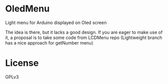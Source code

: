 # OledMenu
Light menu for Arduino displayed on Oled screen

The idea is there, but it lacks a good design. If you are eager to make use of it, a proposal is to take some code from LCDMenu repo (Lightweight branch has a nice approach for getNumber menu)

# License

GPLv3
